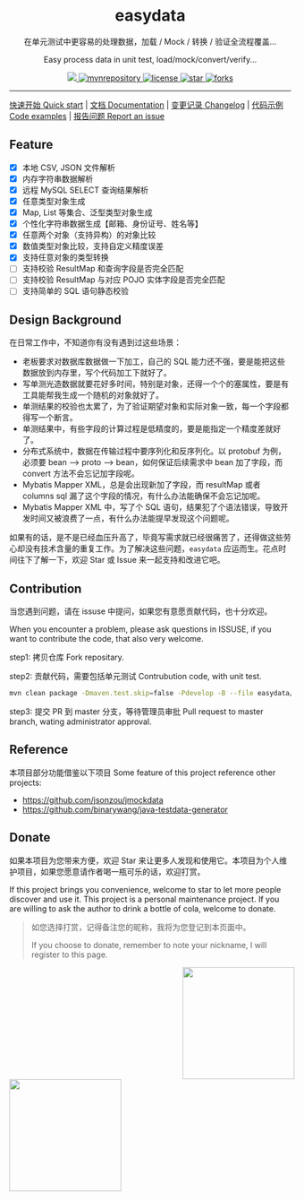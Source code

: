 <h1 align="center">easydata</h1>
<p align="center">在单元测试中更容易的处理数据，加载 / Mock / 转换 / 验证全流程覆盖...</p>
<p align="center">Easy process data in unit test, load/mock/convert/verify...</p>
<p align="center">
  <a href="https://github.com/jitwxs/easydata/actions">
    <img src="https://github.com/jitwxs/easydata/actions/workflows/build.yml/badge.svg?branch=master" />
  </a>
  <a href="https://mvnrepository.com/artifact/io.github.jitwxs/easydata">
    <img alt="mvnrepository" src="https://badgen.net/maven/v/maven-central/io.github.jitwxs/easydata" />
  </a>
  <a href="#">
    <img alt="license" src="https://badgen.net/github/license/jitwxs/easydata" />
  </a>
  <a href="#">
    <img alt="star" src="https://badgen.net/github/stars/jitwxs/easydata" />
  </a>
  <a href="#">
    <img alt="forks" src="https://badgen.net/github/forks/jitwxs/easydata" />
  </a>
</p>
<hr/>

[快速开始 Quick start](https://github.com/jitwxs/easydata/wiki/Quick-Start) | [文档 Documentation](https://github.com/jitwxs/easydata/wiki) | [变更记录 Changelog](https://github.com/jitwxs/easydata/releases) | [代码示例 Code examples](https://github.com/jitwxs/easydata/tree/master/easydata-sample) | [报告问题 Report an issue](https://github.com/jitwxs/easydata/issues/new)

## Feature

- [x] 本地 CSV, JSON 文件解析
- [x] 内存字符串数据解析
- [x] 远程 MySQL SELECT 查询结果解析
- [x] 任意类型对象生成
- [x] Map, List 等集合、泛型类型对象生成
- [x] 个性化字符串数据生成【邮箱、身份证号、姓名等】
- [x] 任意两个对象（支持异构）的对象比较
- [x] 数值类型对象比较，支持自定义精度误差
- [x] 支持任意对象的类型转换
- [ ] 支持校验 ResultMap 和查询字段是否完全匹配
- [ ] 支持校验 ResultMap 与对应 POJO 实体字段是否完全匹配
- [ ] 支持简单的 SQL 语句静态校验

## Design Background

在日常工作中，不知道你有没有遇到过这些场景：

- 老板要求对数据库数据做一下加工，自己的 SQL 能力还不强，要是能把这些数据放到内存里，写个代码加工下就好了。
- 写单测光造数据就要花好多时间，特别是对象，还得一个个的塞属性，要是有工具能帮我生成一个随机的对象就好了。
- 单测结果的校验也太累了，为了验证期望对象和实际对象一致，每一个字段都得写一个断言。
- 单测结果中，有些字段的计算过程是低精度的，要是能指定一个精度差就好了。
- 分布式系统中，数据在传输过程中要序列化和反序列化。以 protobuf 为例，必须要 bean --> proto --> bean，如何保证后续需求中 bean 加了字段，而 convert 方法不会忘记加字段呢。
- Mybatis Mapper XML，总是会出现新加了字段，而 resultMap 或者 columns sql 漏了这个字段的情况，有什么办法能确保不会忘记加呢。
- Mybatis Mapper XML 中，写了个 SQL 语句，结果犯了个语法错误，导致开发时间又被浪费了一点，有什么办法能提早发现这个问题呢。

如果有的话，是不是已经血压升高了，毕竟写需求就已经很痛苦了，还得做这些劳心却没有技术含量的重复工作。为了解决这些问题，`easydata` 应运而生。花点时间往下了解一下，欢迎 Star 或 Issue 来一起支持和改进它吧。

## Contribution

当您遇到问题，请在 issuse 中提问，如果您有意愿贡献代码，也十分欢迎。

When you encounter a problem, please ask questions in ISSUSE, if you want to contribute the code, that also very welcome.

step1: 拷贝仓库 Fork repositary.

step2: 贡献代码，需要包括单元测试 Contrubution code, with unit test.

```bash
mvn clean package -Dmaven.test.skip=false -Pdevelop -B --file easydata/pom.xml
```

step3: 提交 PR 到 master 分支，等待管理员审批 Pull request to master branch, wating administrator approval.

## Reference

本项目部分功能借鉴以下项目 Some feature of this project reference other projects:

- https://github.com/jsonzou/jmockdata
- https://github.com/binarywang/java-testdata-generator

## Donate

如果本项目为您带来方便，欢迎 Star 来让更多人发现和使用它。本项目为个人维护项目，如果您愿意请作者喝一瓶可乐的话，欢迎打赏。

If this project brings you convenience, welcome to star to let more people discover and use it. This project is a personal maintenance project. If you are willing to ask the author to drink a bottle of cola, welcome to donate.

>如您选择打赏，记得备注您的昵称，我将为您登记到本页面中。
>
>If you choose to donate, remember to note your nickname, I will register to this page.

<div align="center">
    <img src="https://cdn.jsdelivr.net/gh/jitwxs/cdn/blog/configuration/alipay_donate_full.jpg" height="200" style="float:left;margin-right:20px;margin-left: 310px">
    <img src="https://cdn.jsdelivr.net/gh/jitwxs/cdn/blog/configuration/wechat_donate_full.jpg" height="200" style="float:left">
</div> 
